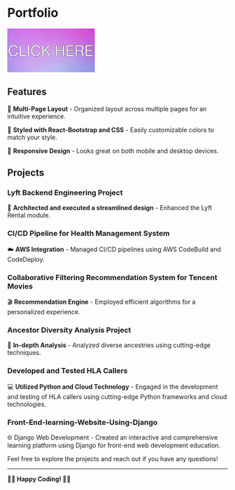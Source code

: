 # Portfolio 
<a href="https://emuacat.github.io/portfolio-/">
  <img src="https://github.com/emuacat/portfolio-/blob/main/src/assets/sa.gif" width="200">
</a>


## Features

📖 **Multi-Page Layout** - Organized layout across multiple pages for an intuitive experience.

🎨 **Styled with React-Bootstrap and CSS** - Easily customizable colors to match your style.

📱 **Responsive Design** - Looks great on both mobile and desktop devices.

## Projects

### Lyft Backend Engineering Project
🚗 **Architected and executed a streamlined design** - Enhanced the Lyft Rental module.

### CI/CD Pipeline for Health Management System
☁️ **AWS Integration** - Managed CI/CD pipelines using AWS CodeBuild and CodeDeploy.

### Collaborative Filtering Recommendation System for Tencent Movies
🎬 **Recommendation Engine** - Employed efficient algorithms for a personalized experience.

### Ancestor Diversity Analysis Project
🧬 **In-depth Analysis** - Analyzed diverse ancestries using cutting-edge techniques.

### Developed and Tested HLA Callers
💻  **Utilized Python and Cloud Technology** - Engaged in the development and testing of HLA callers using cutting-edge Python frameworks and cloud technologies.

### Front-End-learning-Website-Using-Django
🌐 Django Web Development - Created an interactive and comprehensive learning platform using Django for front-end web development education.


Feel free to explore the projects and reach out if you have any questions!

---

**👨‍💻 Happy Coding! 👩‍💻**
